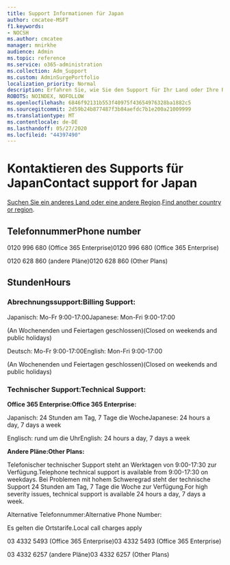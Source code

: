 ```yaml
---
title: Support Informationen für Japan
author: cmcatee-MSFT
f1.keywords:
- NOCSH
ms.author: cmcatee
manager: mnirkhe
audience: Admin
ms.topic: reference
ms.service: o365-administration
ms.collection: Adm_Support
ms.custom: AdminSurgePortfolio
localization_priority: Normal
description: Erfahren Sie, wie Sie den Support für Ihr Land oder Ihre Region kontaktieren.
ROBOTS: NOINDEX, NOFOLLOW
ms.openlocfilehash: 6846f92131b553f40975f43654976328ba1882c5
ms.sourcegitcommit: 2d59b24b877487f3b84aefdc7b1e200a21009999
ms.translationtype: MT
ms.contentlocale: de-DE
ms.lasthandoff: 05/27/2020
ms.locfileid: "44397490"
---
```

# <a name="contact-support-for-japan"></a><span data-ttu-id="c7fac-103">Kontaktieren des Supports für Japan</span><span class="sxs-lookup"><span data-stu-id="c7fac-103">Contact support for Japan</span></span>

<span data-ttu-id="c7fac-104">[Suchen Sie ein anderes Land oder eine andere Region](../contact-support-for-business-products.md).</span><span class="sxs-lookup"><span data-stu-id="c7fac-104">[Find another country or region](../contact-support-for-business-products.md).</span></span>

## <a name="phone-number"></a><span data-ttu-id="c7fac-105">Telefonnummer</span><span class="sxs-lookup"><span data-stu-id="c7fac-105">Phone number</span></span>
<span data-ttu-id="c7fac-106">0120 996 680 (Office 365 Enterprise)</span><span class="sxs-lookup"><span data-stu-id="c7fac-106">0120 996 680 (Office 365 Enterprise)</span></span>

<span data-ttu-id="c7fac-107">0120 628 860 (andere Pläne)</span><span class="sxs-lookup"><span data-stu-id="c7fac-107">0120 628 860 (Other Plans)</span></span>

## <a name="hours"></a><span data-ttu-id="c7fac-108">Stunden</span><span class="sxs-lookup"><span data-stu-id="c7fac-108">Hours</span></span>
### <a name="billing-support"></a><span data-ttu-id="c7fac-109">Abrechnungssupport:</span><span class="sxs-lookup"><span data-stu-id="c7fac-109">Billing Support:</span></span>

<span data-ttu-id="c7fac-110">Japanisch: Mo-Fr 9:00-17:00</span><span class="sxs-lookup"><span data-stu-id="c7fac-110">Japanese: Mon-Fri 9:00-17:00</span></span>

<span data-ttu-id="c7fac-111">(An Wochenenden und Feiertagen geschlossen)</span><span class="sxs-lookup"><span data-stu-id="c7fac-111">(Closed on weekends and public holidays)</span></span>

<span data-ttu-id="c7fac-112">Deutsch: Mo-Fr 9:00-17:00</span><span class="sxs-lookup"><span data-stu-id="c7fac-112">English: Mon-Fri 9:00-17:00</span></span>

<span data-ttu-id="c7fac-113">(An Wochenenden und Feiertagen geschlossen)</span><span class="sxs-lookup"><span data-stu-id="c7fac-113">(Closed on weekends and public holidays)</span></span>

### <a name="technical-support"></a><span data-ttu-id="c7fac-114">Technischer Support:</span><span class="sxs-lookup"><span data-stu-id="c7fac-114">Technical Support:</span></span>

<span data-ttu-id="c7fac-115">**Office 365 Enterprise:**</span><span class="sxs-lookup"><span data-stu-id="c7fac-115">**Office 365 Enterprise:**</span></span>

<span data-ttu-id="c7fac-116">Japanisch: 24 Stunden am Tag, 7 Tage die Woche</span><span class="sxs-lookup"><span data-stu-id="c7fac-116">Japanese: 24 hours a day, 7 days a week</span></span>

<span data-ttu-id="c7fac-117">Englisch: rund um die Uhr</span><span class="sxs-lookup"><span data-stu-id="c7fac-117">English: 24 hours a day, 7 days a week</span></span>

<span data-ttu-id="c7fac-118">**Andere Pläne:**</span><span class="sxs-lookup"><span data-stu-id="c7fac-118">**Other Plans:**</span></span>

<span data-ttu-id="c7fac-119">Telefonischer technischer Support steht an Werktagen von 9:00-17:30 zur Verfügung.</span><span class="sxs-lookup"><span data-stu-id="c7fac-119">Telephone technical support is available from 9:00-17:30 on weekdays.</span></span> <span data-ttu-id="c7fac-120">Bei Problemen mit hohem Schweregrad steht der technische Support 24 Stunden am Tag, 7 Tage die Woche zur Verfügung.</span><span class="sxs-lookup"><span data-stu-id="c7fac-120">For high severity issues, technical support is available 24 hours a day, 7 days a week.</span></span>

<span data-ttu-id="c7fac-121">Alternative Telefonnummer:</span><span class="sxs-lookup"><span data-stu-id="c7fac-121">Alternative Phone Number:</span></span>

<span data-ttu-id="c7fac-122">Es gelten die Ortstarife.</span><span class="sxs-lookup"><span data-stu-id="c7fac-122">Local call charges apply</span></span>

<span data-ttu-id="c7fac-123">03 4332 5493 (Office 365 Enterprise)</span><span class="sxs-lookup"><span data-stu-id="c7fac-123">03 4332 5493 (Office 365 Enterprise)</span></span>

<span data-ttu-id="c7fac-124">03 4332 6257 (andere Pläne)</span><span class="sxs-lookup"><span data-stu-id="c7fac-124">03 4332 6257 (Other Plans)</span></span>
